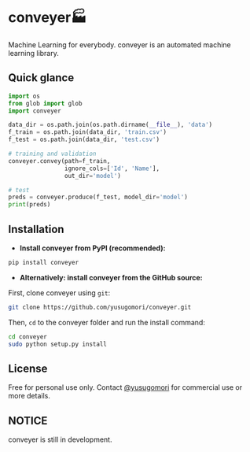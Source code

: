 # conveyer🏭

Machine Learning for everybody. conveyer is an automated machine learning library.

## Quick glance

```python
import os
from glob import glob
import conveyer

data_dir = os.path.join(os.path.dirname(__file__), 'data')
f_train = os.path.join(data_dir, 'train.csv')
f_test = os.path.join(data_dir, 'test.csv')

# training and validation
conveyer.convey(path=f_train,
                ignore_cols=['Id', 'Name'],
                out_dir='model')

# test
preds = conveyer.produce(f_test, model_dir='model')
print(preds)
```

## Installation

- **Install conveyer from PyPI (recommended):**

```sh
pip install conveyer
```

- **Alternatively: install conveyer from the GitHub source:**

First, clone conveyer using `git`:

```sh
git clone https://github.com/yusugomori/conveyer.git
```

 Then, `cd` to the conveyer folder and run the install command:
```sh
cd conveyer
sudo python setup.py install
```

## License

Free for personal use only.
Contact [@yusugomori](https://yusugomori.com/contact) for commercial use or more details.

## NOTICE

conveyer is still in development.
